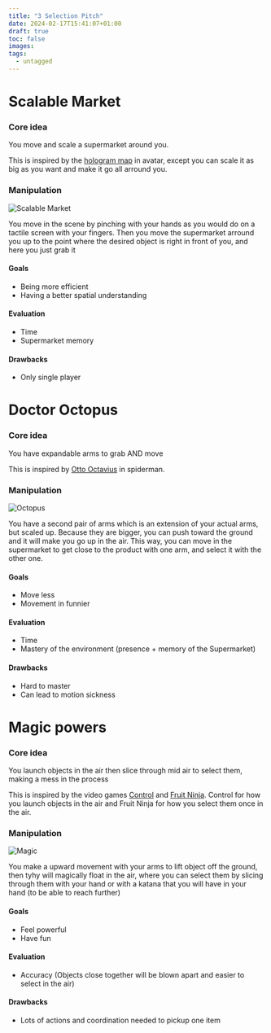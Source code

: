 ```yaml
---
title: "3 Selection Pitch"
date: 2024-02-17T15:41:07+01:00
draft: true
toc: false
images:
tags: 
  - untagged
---
```


# Scalable Market

### Core idea
You move and scale a supermarket around you.

This is inspired by the [hologram map](https://www.youtube.com/watch?v=tMDneicBizU) in avatar, except you can scale it as big as you want and make it go all arround you.


### Manipulation

![Scalable Market](/HugoBlog/Posts/3Techniques/ScalableMarket.png)

You move in the scene by pinching with your hands as you would do on a tactile screen with your fingers. Then you move the supermarket arround you up to the point where the desired object is right in front of you, and here you just grab it

#### Goals 
- Being more efficient
- Having a better spatial understanding
#### Evaluation
- Time
- Supermarket memory
#### Drawbacks
- Only single player


# Doctor Octopus

### Core idea
You have expandable arms to grab AND move

This is inspired by [Otto Octavius](https://www.youtube.com/watch?v=d8GYAO8bRFU&t=113s) in spiderman.


### Manipulation

![Octopus](/HugoBlog/Posts/3Techniques/Octopus.png)

You have a second pair of arms which is an extension of your actual arms, but scaled up. Because they are bigger, you can push toward the ground and it will make you go up in the air. This way, you can move in the supermarket to get close to the product with one arm, and select it with the other one.

#### Goals 
- Move less
- Movement in funnier
#### Evaluation
- Time
- Mastery of the environment (presence + memory of the Supermarket)
#### Drawbacks
- Hard to master
- Can lead to motion sickness


# Magic powers

### Core idea
You launch objects in the air then slice through mid air to select them, making a mess in the process

This is inspired by the video games [Control](https://www.youtube.com/watch?v=qMkJf9N4bz4&t=52s) and [Fruit Ninja](https://www.youtube.com/watch?v=COFeh96bfWI). Control for how you launch objects in the air and Fruit Ninja for how you select them once in the air.

### Manipulation

![Magic](/HugoBlog/Posts/3Techniques/Magic.png)

You make a upward movement with your arms to lift object off the ground, then tyhy will magically float in the air, where you can select them by slicing through them with your hand or with a katana that you will have in your hand (to be able to reach further)

#### Goals 
- Feel powerful
- Have fun
#### Evaluation
- Accuracy (Objects close together will be blown apart and easier to select in the air)
#### Drawbacks
- Lots of actions and coordination needed to pickup one item
